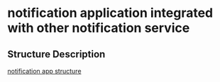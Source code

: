 # notification application integrated with other notification service

## Structure Description
[notification app structure](./docs/images/notification-app.png)
